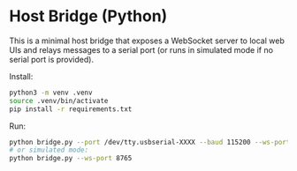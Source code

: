 # Host Bridge (Python)

This is a minimal host bridge that exposes a WebSocket server to local web UIs and relays messages to a serial port (or runs in simulated mode if no serial port is provided).

Install:

```bash
python3 -m venv .venv
source .venv/bin/activate
pip install -r requirements.txt
```

Run:

```bash
python bridge.py --port /dev/tty.usbserial-XXXX --baud 115200 --ws-port 8765
# or simulated mode:
python bridge.py --ws-port 8765
```
